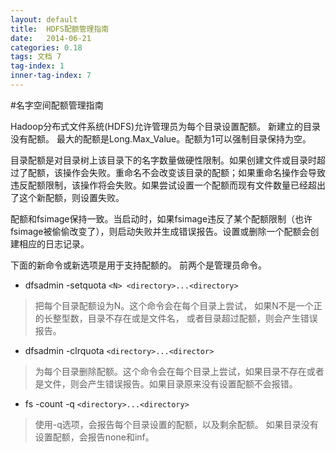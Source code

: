 ```yaml
---
layout: default
title:  HDFS配额管理指南
date:   2014-06-21
categories: 0.18
tags: 文档 7
tag-index: 1
inner-tag-index: 7
---
```


#名字空间配额管理指南

Hadoop分布式文件系统(HDFS)允许管理员为每个目录设置配额。 新建立的目录没有配额。 最大的配额是Long.Max_Value。配额为1可以强制目录保持为空。

目录配额是对目录树上该目录下的名字数量做硬性限制。如果创建文件或目录时超过了配额，该操作会失败。重命名不会改变该目录的配额；如果重命名操作会导致违反配额限制，该操作将会失败。如果尝试设置一个配额而现有文件数量已经超出了这个新配额，则设置失败。

配额和fsimage保持一致。当启动时，如果fsimage违反了某个配额限制（也许fsimage被偷偷改变了），则启动失败并生成错误报告。设置或删除一个配额会创建相应的日志记录。

下面的新命令或新选项是用于支持配额的。 前两个是管理员命令。

* dfsadmin -setquota `<N> <directory>...<directory>` 

> 把每个目录配额设为N。这个命令会在每个目录上尝试， 如果N不是一个正的长整型数，目录不存在或是文件名， 或者目录超过配额，则会产生错误报告。

* dfsadmin -clrquota `<directory>...<director>` 

> 为每个目录删除配额。这个命令会在每个目录上尝试，如果目录不存在或者是文件，则会产生错误报告。如果目录原来没有设置配额不会报错。

* fs -count -q `<directory>...<directory>` 

> 使用-q选项，会报告每个目录设置的配额，以及剩余配额。 如果目录没有设置配额，会报告none和inf。